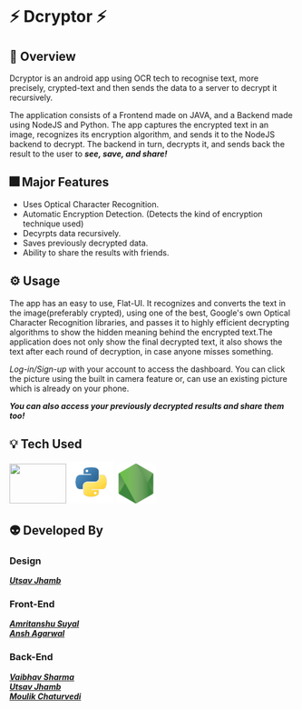 # ⚡ **Dcryptor** ⚡

## 🏁 Overview

Dcryptor is an android app using OCR tech to recognise text, more precisely, crypted-text and then sends the data to a server to decrypt it recursively.

The application consists of a Frontend made on JAVA, and a Backend made using NodeJS and Python. The app captures the encrypted text in an image, recognizes its encryption algorithm, and sends it to the NodeJS backend to decrypt. The backend in turn, decrypts it, and sends back the result to the user to __*see, save, and share!*__

## 🎆 Major Features

* Uses Optical Character Recognition.
* Automatic Encryption Detection. (Detects the kind of encryption technique used)
* Decyrpts data recursively.
* Saves previously decrypted data.
* Ability to share the results with friends.

## ⚙️ Usage

The app has an easy to use, Flat-UI. It recognizes and converts the text in the image(preferably crypted), using one of the best, Google's own Optical Character Recognition libraries, and passes it to highly efficient decrypting algorithms to show the hidden meaning behind the encrypted text.The application does not only show the final decrypted text, it also shows the text after each round of decryption, in case anyone misses something.

*Log-in/Sign-up* with your account to access the dashboard. You can click the picture using the built in camera feature or, can use an existing picture which is already on your phone.

__*You can also access your previously decrypted results and share them too!*__

## :bulb: Tech Used

<img src="https://1000logos.net/wp-content/uploads/2020/09/Java-Logo.png" height="70px" width="100px"> <img src="https://raw.githubusercontent.com/github/explore/80688e429a7d4ef2fca1e82350fe8e3517d3494d/topics/python/python.png" height="75px" width="80px"> <img src="https://raw.githubusercontent.com/github/explore/80688e429a7d4ef2fca1e82350fe8e3517d3494d/topics/nodejs/nodejs.png" height="70px" width="70px">

## 👽 Developed By

### Design
[__*Utsav Jhamb*__](https://github.com/utsavjhamb)

### Front-End

[__*Amritanshu Suyal*__](https://github.com/suyalamritanshu)<br>
[__*Ansh Agarwal*__](https://github.com/CH1NRU5T)

### Back-End

[__*Vaibhav Sharma*__](https://github.com/vaaibhavsharma)<br>
[__*Utsav Jhamb*__](https://github.com/utsavjhamb)<br>
[__*Moulik Chaturvedi*__](https://github.com/moulikchaturvedi)
